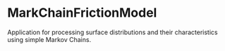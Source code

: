 # MarkChainFrictionModel
Application for processing surface distributions and their characteristics using simple Markov Chains. 
